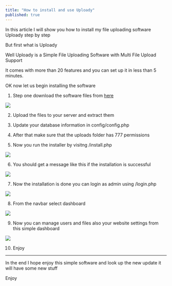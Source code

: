 ```yaml
---
title: "How to install and use Uploady"
published: true
---
```


In this article I will show you how to install my file uploading software Uploady step by step

But first what is Uploady

Well Uploady is a Simple File Uploading Software with Multi File Upload Support

It comes with more than 20 features and you can set up it in less than 5 minutes.

OK now let us begin installing the software

1. Step one download the software files from [here](https://github.com/farisc0de/Uploady)

![](https://j.top4top.io/p_22034csy81.gif)

2. Upload the files to your server and extract them

4. Update your database information in config/config.php
5. After that make sure that the uploads folder has 777 permissions
6. Now you run the installer by visitng /install.php

![](https://l.top4top.io/p_2203urei31.gif)

6. You should get a message like this if the installation is successful

![](https://a.top4top.io/p_220384knd2.jpg)

7. Now the installation is done you can login as admin using /login.php

![](https://a.top4top.io/p_2203lkrll1.gif)

8. From the navbar select dashboard

![](https://b.top4top.io/p_2203j3hjg2.gif)

9. Now you can manage users and files also your website settings from this simple dashboard

![](https://d.top4top.io/p_2203x1klt1.gif)

10. Enjoy

---

In the end I hope enjoy this simple software and look up the new update it will have some new stuff

Enjoy
